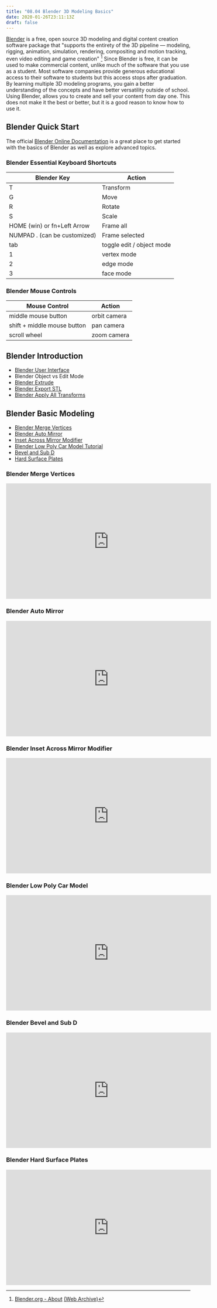 ```yaml
---
title: "08.04 Blender 3D Modeling Basics"
date: 2020-01-26T23:11:13Z
draft: false
---
```


[Blender](https://www.blender.org) is a free, open source 3D modeling and digital content creation software package that "supports the entirety of the 3D pipeline — modeling, rigging, animation, simulation, rendering, compositing and motion tracking, even video editing and game creation" [^1] Since Blender is free, it can be used to make commercial content, unlike much of the software that you use as a student. Most software companies provide generous educational access to their software to students but this access stops after graduation. By learning multiple 3D modeling programs, you gain a better understanding of the concepts and have better versatility outside of school. Using Blender, allows you to create and sell your content from day one. This does not make it the best or better, but it is a good reason to know how to use it.

## Blender Quick Start

The official [Blender Online Documentation](https://docs.blender.org/manual/en/dev/) is a great place to get started with the basics of Blender as well as explore advanced topics.

### Blender Essential Keyboard Shortcuts

<div class="responsive-table-markdown">

| Blender Key                  | Action                    |
| ---------------------------- | ------------------------- |
| T                            | Transform                 |
| G                            | Move                      |
| R                            | Rotate                    |
| S                            | Scale                     |
| HOME (win) or fn+Left Arrow  | Frame all                 |
| NUMPAD . (can be customized) | Frame selected            |
| tab                          | toggle edit / object mode |
| 1                            | vertex mode               |
| 2                            | edge mode                 |
| 3                            | face mode                 |

</div>

### Blender Mouse Controls

<div class="responsive-table-markdown">

| Mouse Control               | Action       |
| --------------------------- | ------------ |
| middle mouse button         | orbit camera |
| shift + middle mouse button | pan camera   |
| scroll wheel                | zoom camera  |

</div>

## Blender Introduction

- [Blender User Interface](https://docs.blender.org/manual/en/dev/interface/index.html)
- Blender Object vs Edit Mode
- [Blender Extrude](https://docs.blender.org/manual/en/dev/modeling/meshes/editing/mesh/extrude.html)
- [Blender Export STL](https://docs.blender.org/manual/en/dev/addons/import_export/mesh_stl.html)
- [Blender Apply All Transforms](https://docs.blender.org/manual/en/dev/scene_layout/object/editing/apply.html)

## Blender Basic Modeling

- [Blender Merge Vertices](https://youtu.be/Jipi8XjDwsc)
- [Blender Auto Mirror](https://youtu.be/f7UeiFP0Gvc)
- [Inset Across Mirror Modifier](https://youtu.be/FWhQdcOmP_8)
- [Blender Low Poly Car Model Tutorial](https://youtu.be/zvAXVnefhy8)
- [Bevel and Sub D](https://youtu.be/R73wtu1Ixnw)
- [Hard Surface Plates](https://youtu.be/HGdw5ywWxQI)

<div class="video-grid">

<div class="video-card">

### Blender Merge Vertices

<div class="iframe-16-9-container">
<iframe class="youTubeIframe" width="560" height="315" src="https://www.youtube.com/embed/Jipi8XjDwsc?rel=0" title="YouTube video player" frameborder="0" allow="accelerometer; autoplay; clipboard-write; encrypted-media; gyroscope; picture-in-picture; web-share" allowfullscreen></iframe>
</div>
</div>

<div class="video-card">

### Blender Auto Mirror

<div class="iframe-16-9-container">
<iframe class="youTubeIframe" width="560" height="315" src="https://www.youtube.com/embed/f7UeiFP0Gvc?rel=0" title="YouTube video player" frameborder="0" allow="accelerometer; autoplay; clipboard-write; encrypted-media; gyroscope; picture-in-picture; web-share" allowfullscreen></iframe>
</div>
</div>

<div class="video-card">

### Blender Inset Across Mirror Modifier

<div class="iframe-16-9-container">
<iframe class="youTubeIframe" width="560" height="315" src="https://www.youtube.com/embed/FWhQdcOmP_8?rel=0" title="YouTube video player" frameborder="0" allow="accelerometer; autoplay; clipboard-write; encrypted-media; gyroscope; picture-in-picture; web-share" allowfullscreen></iframe>
</div>
</div>

<div class="video-card">

### Blender Low Poly Car Model

<div class="iframe-16-9-container">
<iframe class="youTubeIframe" width="560" height="315" src="https://www.youtube.com/embed/zvAXVnefhy8?rel=0" title="YouTube video player" frameborder="0" allow="accelerometer; autoplay; clipboard-write; encrypted-media; gyroscope; picture-in-picture; web-share" allowfullscreen></iframe>
</div>
</div>

<div class="video-card">

### Blender Bevel and Sub D

<div class="iframe-16-9-container">
<iframe class="youTubeIframe" width="560" height="315" src="https://www.youtube.com/embed/R73wtu1Ixnw?rel=0" title="YouTube video player" frameborder="0" allow="accelerometer; autoplay; clipboard-write; encrypted-media; gyroscope; picture-in-picture; web-share" allowfullscreen></iframe>
</div>
</div>

<div class="video-card">

### Blender Hard Surface Plates

<div class="iframe-16-9-container">
<iframe class="youTubeIframe" width="560" height="315" src="https://www.youtube.com/embed/HGdw5ywWxQI?rel=0" title="YouTube video player" frameborder="0" allow="accelerometer; autoplay; clipboard-write; encrypted-media; gyroscope; picture-in-picture; web-share" allowfullscreen></iframe>
</div>
</div>

</div>

[^1]: [Blender.org - About](https://www.blender.org/about/) [(Web Archive)](https://web.archive.org/web/20230228210621/https://www.blender.org/about/)
